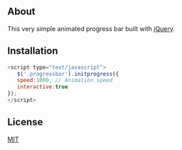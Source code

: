 ## About
This very simple animated progress bar built with [jQuery](https://jquery.org/).

## Installation
```javascript
<script type="text/javascript">
   $('.progressbar').initprogress({
   speed:1000, // Animation speed
   interactive:true
});
</script>
```
## License
[MIT](https://choosealicense.com/licenses/mit/)

